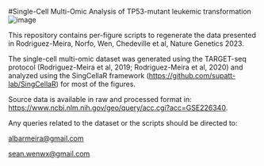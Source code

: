 #Single-Cell Multi-Omic Analysis of TP53-mutant leukemic transformation ![image](https://github.com/albarmeira/p53-transformation/assets/32486992/c3e0a805-c345-41e1-a2ac-6906aaabeb0c)

This repository contains per-figure scripts to regenerate the data presented in Rodriguez-Meira, Norfo, Wen, Chedeville et al, Nature Genetics 2023.

The single-cell multi-omic dataset was generated using the TARGET-seq protocol (Rodriguez-Meira et al, 2019; Rodriguez-Meira et al, 2020) and analyzed using the SingCellaR framework (https://github.com/supatt-lab/SingCellaR) for most of the figures.

Source data is available in raw and processed format in: https://www.ncbi.nlm.nih.gov/geo/query/acc.cgi?acc=GSE226340.

Any queries related to the dataset or the scripts should be directed to: 

albarmeira@gmail.com

sean.wenwx@gmail.com
